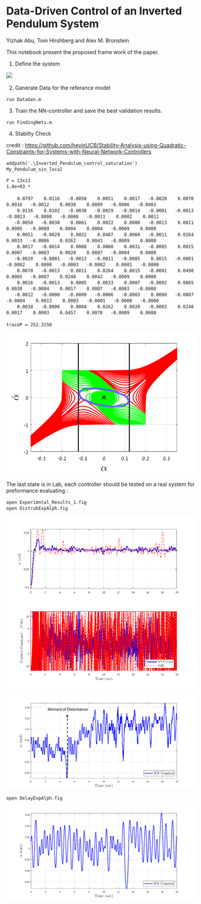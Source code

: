 # Data-Driven Control of an Inverted Pendulum System


Yizhak Abu, Tom Hirshberg and Alex M. Bronstein


  


This notebook present the proposed frame work of the paper.


  

   1.  Define the system  


<img src="https://latex.codecogs.com/gif.latex?\dot{x}&space;=\begin{array}{cccc}&space;\alpha^˙&space;\\&space;\frac{M\cdot&space;g\cdot&space;l}{I}\sin&space;(\alpha&space;)-\frac{c}{I}\alpha^˙&space;+\frac{1}{I}(\frac{k_t&space;\cdot&space;k_e&space;}{R}+f)\theta^˙&space;-\frac{k_t&space;}{R\cdot&space;I}V\\&space;-\alpha^¨&space;-\frac{k_t&space;(k_e&space;+f\cdot&space;R)}{R\cdot&space;I_{Wheel}&space;}\theta^˙&space;+\frac{k_t&space;}{R\cdot&space;I_{Wheel}&space;}V&space;\end{array}"/>



2.  Ganerate Data for the referance model



```matlab:Code
run DataGen.m
```



3. Train the NN-controller and save the best validation results.



```matlab:Code
run FindingNets.m
```



4. Stabilty Check




credit : https://github.com/heyinUCB/Stability-Analysis-using-Quadratic-Constraints-for-Systems-with-Neural-Network-Controllers



```matlab:Code
addpath('.\Inverted_Pendulum_control_saturation')
My_Pendulum_sin_local
```


```text:Output
P = 13x13    
1.0e+03 *

    0.0797    0.0116   -0.0050    0.0051    0.0017   -0.0020    0.0070    0.0016   -0.0012    0.0038    0.0009   -0.0006   -0.0003
    0.0116    0.0102   -0.0030   -0.0029   -0.0014   -0.0001   -0.0013   -0.0013   -0.0000   -0.0006   -0.0011    0.0002    0.0011
   -0.0050   -0.0030    0.0061    0.0022    0.0008   -0.0013    0.0011    0.0005   -0.0009    0.0004    0.0004   -0.0009    0.0000
    0.0051   -0.0029    0.0022    0.0487    0.0060   -0.0011    0.0264    0.0033   -0.0006    0.0262    0.0043   -0.0009    0.0000
    0.0017   -0.0014    0.0008    0.0060    0.0031   -0.0005    0.0015    0.0007   -0.0003    0.0020    0.0007   -0.0004    0.0000
   -0.0020   -0.0001   -0.0013   -0.0011   -0.0005    0.0015   -0.0001   -0.0002    0.0000   -0.0003   -0.0002    0.0001   -0.0000
    0.0070   -0.0013    0.0011    0.0264    0.0015   -0.0001    0.0490    0.0065   -0.0007    0.0248    0.0042   -0.0009    0.0000
    0.0016   -0.0013    0.0005    0.0033    0.0007   -0.0002    0.0065    0.0030   -0.0004    0.0017    0.0007   -0.0003   -0.0000
   -0.0012   -0.0000   -0.0009   -0.0006   -0.0003    0.0000   -0.0007   -0.0004    0.0013    0.0003   -0.0001   -0.0000   -0.0000
    0.0038   -0.0006    0.0004    0.0262    0.0020   -0.0003    0.0248    0.0017    0.0003    0.0457    0.0070   -0.0009    0.0000

traceP = 252.3150
```


![figure_0.png](README_images/figure_0.png)



The last state is in Lab, each controller should be tested on a real system for preformance evaluating.:


  

```matlab:Code
open Experimntal_Results_1.fig 
open DistrubExpAlph.fig
```


![figure_1.png](README_images/figure_1.png)


![figure_2.png](README_images/figure_2.png)


```matlab:Code
open DelayExpAlph.fig
```


![figure_3.png](README_images/figure_3.png)


```matlab:Code

```

